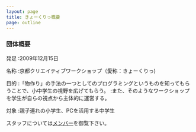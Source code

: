 ```yaml
---
layout: page
title: きょーくりっ概要
page: outline
---
```


### 団体概要

発足
:2009年12月15日

名称
:京都クリエイティブワークショップ（愛称：きょーくりっ)

目的
:「物作り」の手法の一つとしてのプログラミングというものを知ってもらうことで、小中学生の視野を広げてもらう。
:また、そのようなワークショップを学生が自らの視点から主体的に運営する。

対象
:親子連れの小学生、PCを活用する中学生

スタッフについては[メンバー](./members.html)を御覧下さい。
